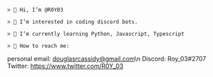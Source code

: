 

```
> 👋 Hi, I’m @R0Y03

> 👀 I’m interested in coding discord bots.

> 📝 I’m currently learning Python, Javascript, Typescript

> 📧 How to reach me: 
```
personal email: douglasrcassidy@gmail.com\n
Discord: Roy_03#2707
Twitter: https://www.twitter.com/R0Y_03

<!---
R0Y03/R0Y03 is a ✨ special ✨ repository because its `README.md` (this file) appears on your GitHub profile.
You can click the Preview link to take a look at your changes.
--->
